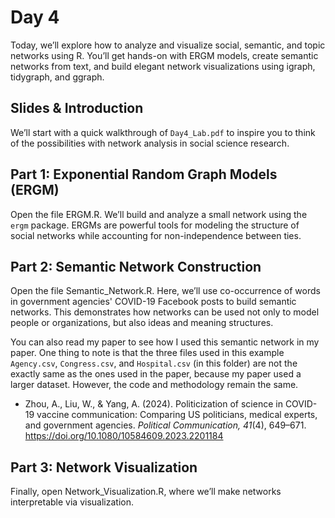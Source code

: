 # Day 4

Today, we’ll explore how to analyze and visualize social, semantic, and topic networks using R. You’ll get hands-on with ERGM models, create semantic networks from text, and build elegant network visualizations using igraph, tidygraph, and ggraph.

## Slides & Introduction

We’ll start with a quick walkthrough of `Day4_Lab.pdf` to inspire you to think of the possibilities with network analysis in social science research.

## Part 1: Exponential Random Graph Models (ERGM)

Open the file ERGM.R. We’ll build and analyze a small network using the `ergm` package. ERGMs are powerful tools for modeling the structure of social networks while accounting for non-independence between ties.

## Part 2: Semantic Network Construction

Open the file Semantic_Network.R. Here, we’ll use co-occurrence of words in government agencies' COVID-19 Facebook posts to build semantic networks. This demonstrates how networks can be used not only to model people or organizations, but also ideas and meaning structures.

You can also read my paper to see how I used this semantic network in my paper. One thing to note is that the three files used in this example `Agency.csv`, `Congress.csv`, and `Hospital.csv` (in this folder) are not the exactly same as the ones used in the paper, because my paper used a larger dataset. However, the code and methodology remain the same.

- Zhou, A., Liu, W., & Yang, A. (2024). Politicization of science in COVID-19 vaccine communication: Comparing US politicians, medical experts, and government agencies. *Political Communication, 41*(4), 649–671. https://doi.org/10.1080/10584609.2023.2201184

## Part 3: Network Visualization

Finally, open Network_Visualization.R, where we’ll make networks interpretable via visualization.